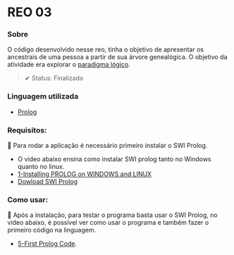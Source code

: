 # REO 03

### Sobre
O código desenvolvido nesse reo, tinha o objetivo de apresentar os ancestrais de uma pessoa a partir de sua árvore genealógica. O objetivo da atividade era explorar o [paradigma lógico](https://pt.wikipedia.org/wiki/Programação_lógica).

> ✔ Status: Finalizado

### Linguagem utilizada
<ul>
    <li>
        <a href="https://www.swi-prolog.org/pldoc/index.html">
            Prolog
        </a>
    </li>
</ul>

### Requisitos:
📍 Para rodar a aplicação é necessário primeiro instalar o SWI Prolog.
- O video abaixo ensina como instalar SWI prolog tanto no Windows quanto no linux.
- [1-Installing PROLOG on WINDOWS and LINUX](https://youtu.be/4vv3EOjtpHo)
- [Dowload SWI Prolog](https://www.swi-prolog.org/Download.html)

### Como usar:
📍 Após a instalação, para testar o programa basta usar o SWI Prolog, no vídeo abaixo, é possível ver como usar o programa e também fazer o primeiro código na linguagem.
- [5-First Prolog Code](https://youtu.be/-v1K9AnkAeM).
 
